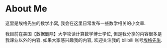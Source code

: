 # About Me

这里是埃格先生的数学小窝, 我会在这里日常发布一些数学相关的小文章.

我目前在美国【数据删除】大学攻读计算数学博士学位, 但是我分享的内容很多是我课业以外的内容. 如果大家感兴趣我的内容, 欢迎关注我的 bilibili 账号[埃格先生](https://space.bilibili.com/76982858). 


